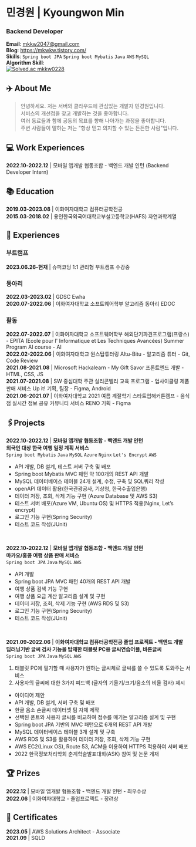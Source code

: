 # 민경원 | Kyoungwon Min
### Backend Developer

**Email**: mkkw2047@gmail.com <br>
**Blog**: https://mkwkw.tistory.com/ <br>
**Skills**: `Spring boot JPA` `Spring boot Mybatis` `Java` `AWS` `MySQL` <br>
**Algorithm Skill**:<br>
[![Solved.ac
mkkw0228](http://mazassumnida.wtf/api/v2/generate_badge?boj=mkkw0228)](https://solved.ac/mkkw0228)

## ✈️ About Me
>안녕하세요. 저는 서버와 클라우드에 관심있는 개발자 민경원입니다. <br>
>서비스의 개선점을 찾고 개발하는 것을 좋아합니다. <br>
>여러 동료들과 함께 공동의 목표를 향해 나아가는 과정을 좋아합니다. <br>
>주변 사람들이 말하는 저는 "항상 믿고 의지할 수 있는 든든한 사람"입니다. <br>

## 💻 Work Experiences
**2022.10-2022.12** | 모바일 앱개발 협동조합 - 백엔드 개발 인턴 (Backend Developer Intern) <br>
## 📚 Education
**2019.03-2023.08** | 이화여자대학교 컴퓨터공학전공 <br>
**2015.03-2018.02** | 용인한국외국어대학교부설고등학교(HAFS) 자연과학계열<br>
## 🎯 Experiences
### 부트캠프
**2023.06.26-현재** | 슈퍼코딩 1:1 관리형 부트캠프 수강중
### 동아리
**2022.03-2023.02** | GDSC Ewha <br>
**2020.07-2022.06** | 이화여자대학교 소프트웨어학부 알고리즘 동아리 EDOC <br>
### 활동 
**2022.07-2022.07** | 이화여자대학교 소프트웨어학부 해외단기파견프로그램(프랑스) - EPITA (Ecole pour l' Informatique et Les Techniques Avancées) Summer Program AI course - AI <br> 
**2022.02-2022.06** | 이화여자대학교 원스탑튜터링 Altu-Bitu - 알고리즘 튜터 - Git, Code Review <br>
**2021.08-2021.08** | Microsoft Hackalearn - My Gift Savor 프론트엔드 개발 - HTML, CSS, JS <br>
**2021.07-2021.08** | SW 중심대학 주관 실리콘밸리 교육 프로그램 - 업사이클링 제품 판매 서비스 Up it! 기획, 팀장 - Figma, Android <br>
**2021.06-2021.07** | 이화여자대학교 2021 여름 계절학기 스타트업해커톤캠프 - 음식점 실시간 정보 공유 커뮤니티 서비스 RENO 기획 - Figma <br>

## 🖇️Projects
**2022.10-2022.12** | **모바일 앱개발 협동조합 - 백엔드 개발 인턴**<br>
**외국인 대상 한국 여행 일정 계획 서비스**<br>
`Spring boot Mybatis` `Java` `MySQL` `Azure` `Nginx` `Let's Encrypt` `AWS` <br>
- API 개발, DB 설계, 테스트 서버 구축 및 배포
- Spring boot Mybatis MVC 패턴 약 100개의 REST API 개발
- MySQL 데이터베이스 테이블 24개 설계, 수정, 구축 및 SQL쿼리 작성
- openAPI 데이터 활용(한국관광공사, 기상청, 한국수출입은행)
- 데이터 저장, 조회, 삭제 기능 구현 (Azure Database 및 AWS S3)
- 테스트 서버 배포(Azure VM, Ubuntu OS) 및 HTTPS 적용(Nginx, Let’s encrypt)
- 로그인 기능 구현(Spring Security)
- 테스트 코드 작성(JUnit)
<br>

**2022.10-2022.12** | **모바일 앱개발 협동조합 - 백엔드 개발 인턴**<br>
**마카오/홍콩 여행 상품 판매 서비스** <br>
`Spring boot JPA` `Java` `MySQL` `AWS`
- API 개발
- Spring boot JPA MVC 패턴 40개의 REST API 개발
- 여행 상품 검색 기능 구현
- 여행 상품 요금 계산 알고리즘 설계 및 구현
- 데이터 저장, 조회, 삭제 기능 구현 (AWS RDS 및 S3)
- 로그인 기능 구현(Spring Security)
- 테스트 코드 작성(JUnit)
<br>

**2021.09-2022.06** | **이화여자대학교 컴퓨터공학전공 졸업 프로젝트 - 백엔드 개발** <br>
**딥러닝기반 글씨 검사 기능을 탑재한 태블릿 PC용 글씨연습어플,  바른글씨** <br>
`Spring boot JPA` `Java` `MySQL` `AWS`
1. 태블릿 PC에 필기할 때 사용자가 원하는 글씨체로 글씨를 쓸 수 있도록 도와주는 서비스 <br>
2. 사용자의 글씨에 대한 3가지 피드백 (글자의 기울기/크기/음소의 비율 검사) 제시 <br>
- 아이디어 제안
- API 개발, DB 설계, 서버 구축 및 배포
- 한글 음소 손글씨 데이터셋 팀 자체 제작
- 선택된 폰트와 사용자 글씨를 비교하여 점수를 매기는 알고리즘 설계 및 구현
- Spring boot JPA 기반의 MVC 패턴으로 6개의 REST API 개발
- MySQL 데이터베이스 테이블 3개 설계 및 구축
- AWS RDS 및 S3를 활용하여 데이터 저장, 조회, 삭제 기능 구현
- AWS EC2(Linux OS), Route 53, ACM을 이용하여 HTTPS 적용하여 서버 배포
- 2022 한국정보처리학회 춘계학술발표대회(ASK) 참여 및 논문 게재

## 🏆 Prizes
**2022.12** | 모바일 앱개발 협동조합 - 백엔드 개발 인턴 - 최우수상 <br>
**2022.06** | 이화여자대학교 - 졸업프로젝트 - 장려상 <br>

## 📎 Certificates
**2023.05** | AWS Solutions Architect - Associate <br>
**2021.09** | SQLD <br>
<!--
**mkwkw/mkwkw** is a ✨ _special_ ✨ repository because its `README.md` (this file) appears on your GitHub profile.

Here are some ideas to get you started:

- 🔭 I’m currently working on ...
- 🌱 I’m currently learning ...
- 👯 I’m looking to collaborate on ...
- 🤔 I’m looking for help with ...
- 💬 Ask me about ...
- 📫 How to reach me: ...
- 😄 Pronouns: ...
- ⚡ Fun fact: ...
-->


